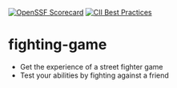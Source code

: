 [![OpenSSF Scorecard](https://api.scorecard.dev/projects/github.com/HDramire/fighting-game)](https://scorecard.dev/viewer/?uri=github.com/HDramire/fighting-game)
[![CII Best Practices](https://bestpractices.coreinfrastructure.org/projects/4486/badge)](https://www.bestpractices.dev/en/projects/10295)

# fighting-game
* Get the experience of a street fighter game
* Test your abilities by fighting against a friend

